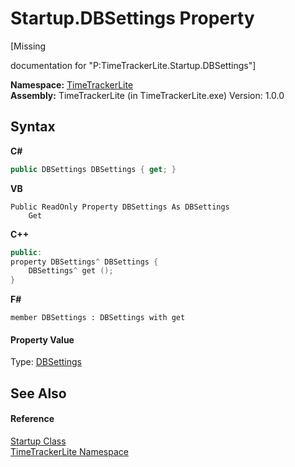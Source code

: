 # Startup.DBSettings Property 
 

\[Missing <summary> documentation for "P:TimeTrackerLite.Startup.DBSettings"\]

**Namespace:**&nbsp;<a href="8c0126d1-b10d-7d5a-9e92-4885dee37eb2">TimeTrackerLite</a><br />**Assembly:**&nbsp;TimeTrackerLite (in TimeTrackerLite.exe) Version: 1.0.0

## Syntax

**C#**<br />
``` C#
public DBSettings DBSettings { get; }
```

**VB**<br />
``` VB
Public ReadOnly Property DBSettings As DBSettings
	Get
```

**C++**<br />
``` C++
public:
property DBSettings^ DBSettings {
	DBSettings^ get ();
}
```

**F#**<br />
``` F#
member DBSettings : DBSettings with get

```


#### Property Value
Type: <a href="05da7135-f4b0-1ba0-42f4-3e9b1cc914fa">DBSettings</a>

## See Also


#### Reference
<a href="49846983-c4e6-f4fb-a81c-5ecd758088da">Startup Class</a><br /><a href="8c0126d1-b10d-7d5a-9e92-4885dee37eb2">TimeTrackerLite Namespace</a><br />